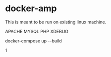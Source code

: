 # docker-amp

This is meant to be run on existing linux machine.

APACHE
MYSQL
PHP
XDEBUG

docker-compose up --build

1

